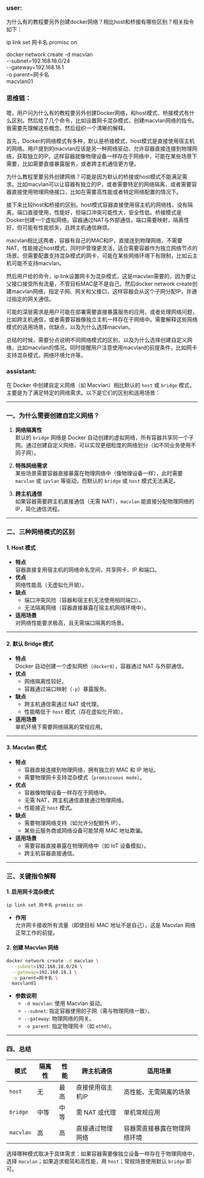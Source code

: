 ### user: 

为什么有的教程要另外创建docker网络？相比host和桥接有哪些区别？相关指令如下：

ip link set 网卡名 promisc on

docker network create -d macvlan \
  --subnet=192.168.18.0/24 \
  --gateway=192.168.18.1 \
  -o parent=网卡名 \
  macvlan01

### 思维链：

嗯，用户问为什么有的教程要另外创建Docker网络，和host模式、桥接模式有什么区别。然后给了几个命令，比如设置网卡混杂模式，创建macvlan网络的指令。我需要先理解这些概念，然后组织一个清晰的解释。

首先，Docker的网络模式有多种，默认是桥接模式，host模式是直接使用宿主机的网络。用户提到的macvlan应该是另一种网络驱动，允许容器直接连接到物理网络，获取独立的IP。这样容器就像物理设备一样存在于网络中，可能在某些场景下需要，比如需要直接暴露服务，或者跨主机通信更方便。

为什么教程里要另外创建网络？可能是因为默认的桥接或host模式不能满足需求。比如macvlan可以让容器有独立的IP，或者需要特定的网络隔离，或者需要容器直接使用物理网络接口，比如在需要高性能或者特定网络配置的情况下。

接下来比较host和桥接的区别。host模式容器直接使用宿主机的网络栈，没有隔离，端口直接使用，性能好，但端口冲突可能性大，安全性低。桥接模式是Docker创建一个虚拟网络，容器通过NAT与外部通信，端口需要映射，隔离性好，但可能有性能损失，且跨主机通信麻烦。

macvlan相比这两者，容器有自己的MAC和IP，直接连到物理网络，不需要NAT，性能接近host模式，同时IP管理更灵活，适合需要容器作为独立网络节点的场景。但需要配置支持混杂模式的网卡，可能在某些网络环境下有限制，比如云主机可能不支持macvlan。

然后用户给的命令，ip link设置网卡为混杂模式，这是macvlan需要的，因为要让父接口接受所有流量，不管目标MAC是不是自己。然后docker network create创建macvlan网络，指定子网、网关和父接口，这样容器会从这个子网分配IP，并通过指定的网关通信。

可能的深层需求是用户可能在部署需要直接暴露服务的应用，或者处理网络问题，比如跨主机通信，或者需要容器像独立主机一样存在于网络中。需要解释这些网络模式的适用场景，优缺点，以及为什么选择macvlan。

总结的时候，需要分点说明不同网络模式的区别，以及为什么选择创建自定义网络，比如macvlan的情况。同时提醒用户注意使用macvlan的前提条件，比如网卡支持混杂模式，网络环境允许等。

### assistant: 

在 Docker 中创建自定义网络（如 Macvlan）相比默认的 `host` 或 `bridge` 模式，主要是为了满足特定的网络需求。以下是它们的区别和适用场景：

---

### **一、为什么需要创建自定义网络？**
1. **网络隔离性**  
   默认的 `bridge` 网络是 Docker 自动创建的虚拟网络，所有容器共享同一个子网。通过创建自定义网络，可以实现更细粒度的网络划分（如不同业务使用不同子网）。

2. **特殊网络需求**  
   某些场景需要容器直接暴露在物理网络中（像物理设备一样），此时需要 `macvlan` 或 `ipvlan` 等驱动，而默认的 `bridge` 或 `host` 模式无法满足。

3. **跨主机通信**  
   如果容器需要跨主机直接通信（无需 NAT），`macvlan` 能直接分配物理网络的 IP，简化通信流程。

---

### **二、三种网络模式的区别**
#### **1. Host 模式**
- **特点**  
  容器直接复用宿主机的网络命名空间，共享网卡、IP 和端口。
- **优点**  
  网络性能高（无虚拟化开销）。
- **缺点**  
  - 端口冲突风险（容器和宿主机无法使用相同端口）。
  - 无法隔离网络（容器直接暴露在宿主机网络环境中）。
- **适用场景**  
  对网络性能要求极高，且无需端口隔离的场景。

---

#### **2. 默认 Bridge 模式**
- **特点**  
  Docker 自动创建一个虚拟网桥（`docker0`），容器通过 NAT 与外部通信。
- **优点**  
  - 网络隔离性较好。
  - 容器通过端口映射（`-p`）暴露服务。
- **缺点**  
  - 跨主机通信需通过 NAT 或代理。
  - 性能略低于 `host` 模式（存在虚拟化开销）。
- **适用场景**  
  单机环境下需要网络隔离的常规应用。

---

#### **3. Macvlan 模式**
- **特点**  
  - 容器直接连接到物理网络，拥有独立的 MAC 和 IP 地址。
  - 需要物理网卡支持混杂模式（`promiscuous mode`）。
- **优点**  
  - 容器像物理设备一样存在于网络中。
  - 无需 NAT，跨主机通信直接通过物理网络。
  - 性能接近 `host` 模式。
- **缺点**  
  - 需要物理网络支持（如允许分配额外 IP）。
  - 某些云服务商或网络设备可能禁用 MAC 地址欺骗。
- **适用场景**  
  - 需要容器直接暴露在物理网络中（如 IoT 设备模拟）。
  - 跨主机容器直接通信。

---

### **三、关键指令解释**
#### **1. 启用网卡混杂模式**
```bash
ip link set 网卡名 promisc on
```
- **作用**  
  允许网卡接收所有流量（即使目标 MAC 地址不是自己），这是 Macvlan 网络正常工作的前提。

#### **2. 创建 Macvlan 网络**
```bash
docker network create -d macvlan \
  --subnet=192.168.18.0/24 \
  --gateway=192.168.18.1 \
  -o parent=网卡名 \
  macvlan01
```
- **参数说明**  
  - `-d macvlan`: 使用 Macvlan 驱动。
  - `--subnet`: 指定容器使用的子网（需与物理网络一致）。
  - `--gateway`: 物理网络的网关。
  - `-o parent`: 指定物理网卡（如 `eth0`）。

---

### **四、总结**
| **模式**      | **隔离性** | **性能** | **跨主机通信** | **适用场景**                 |
|---------------|------------|----------|----------------|----------------------------|
| `host`        | 无         | 最高     | 直接使用宿主机IP | 高性能、无需隔离的场景       |
| `bridge`      | 中等       | 中等     | 需 NAT 或代理  | 单机常规应用                 |
| `macvlan`     | 高         | 高       | 直接通过物理网络 | 容器需直接暴露在物理网络环境 |

选择哪种模式取决于具体需求：如果容器需要像独立设备一样存在于物理网络中，选择 `macvlan`；如果追求极简和高性能，用 `host`；常规场景使用默认 `bridge` 即可。